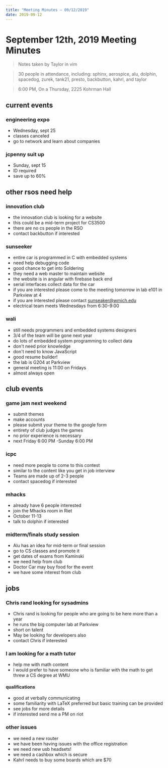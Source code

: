 ```yaml
---
title: "Meeting Minutes – 09/12/2019"
date: 2019-09-12
---
```

# September 12th, 2019 Meeting Minutes
> Notes taken by Taylor in vim

> 30 people in attendance, including: sphinx, aerospice, alu, dolphin, spacedog, zurek, tank21, presto, backbutton, kahrl, and taylor

> 6:00 PM, On a Thursday, 2225 Kohrman Hall

## current events

### engineering expo
* Wednesday, sept 25
* classes canceled
* go to network and learn about companies

### jcpenny suit up
* Sunday, sept 15
* ID required
* save up to 60%

## other rsos need help

### innovation club

* the innovation club is looking for a website
* this could be a mid-term project for CS3500
* there are no cs people in the RSO
* contact backbutton   if interested

### sunseeker
* entire car is programmed in C with embedded  systems
* need help debugging code
* good chance to get into Soldering 
* they need a web master to maintain website
* the website is in angular with firebase back end
* serial interfaces collect data for the car
* if you are interested please come to the meeting tomorrow in lab e101 in Parkview at 4
* if you are interested please contact sunseaker@wmich.edu
* electrical team meets Wednesdays from 6:30-9:00 

### wali 
* still needs programmers and embedded systems designers
* 3/4 of the team will be gone next year
* do lots of embedded  system programming to collect data
* don't need prior knowledge
* don't need to know JavaScript
* good resume builder!
* the lab is G204 at Parkview
* general meeting is 11:00 on Fridays
* almost always open

## club events

### game jam next weekend
* submit themes
* make accounts
* please submit your theme to the google form
* entirety of club judges the games 
* no prior experience is necessary 
* next Friday 6:00 PM -Sunday  6:00 PM

### icpc
* need more people to come to this contest
* similar to the content like you get in job interview
* Teams are made up of 2-3 people
* contact spacedog if interested

### mhacks
* already have 6 people interested
* join the Mhacks room in Riet 
* October 11-13
* talk to dolphin if interested 

### midterm/finals study session
* Alu has an idea for mid-term or final session
* go to CS classes and promote it
* get dates of exams from Kaminski 
* we need help from club
* Doctor Car may buy food for the event
* we have some interest from club

## jobs

### Chris rand looking for sysadmins
* Chris rand is looking for people who are going to be here more than a year
* he runs the big computer lab at Parkview
* short on talent
* May be looking for developers also
* contact Chris if interested 

### I am looking for a math tutor 
* help me with math content
* I would prefer to have someone who is familiar with the math to get threw a CS degree at WMU

#### qualifications
*  good at verbally communicating
*  some familiarity with LaTeX preferred but basic training can be provided
* see jobs for more details
* if interested send me a PM on riot

### other issues 
* we need a new router 
* we have been having issues with the office registration 
* we need new usb headsets!
* we need a cashbox  which is secure
* Kahrl needs to buy some boards which are $70


